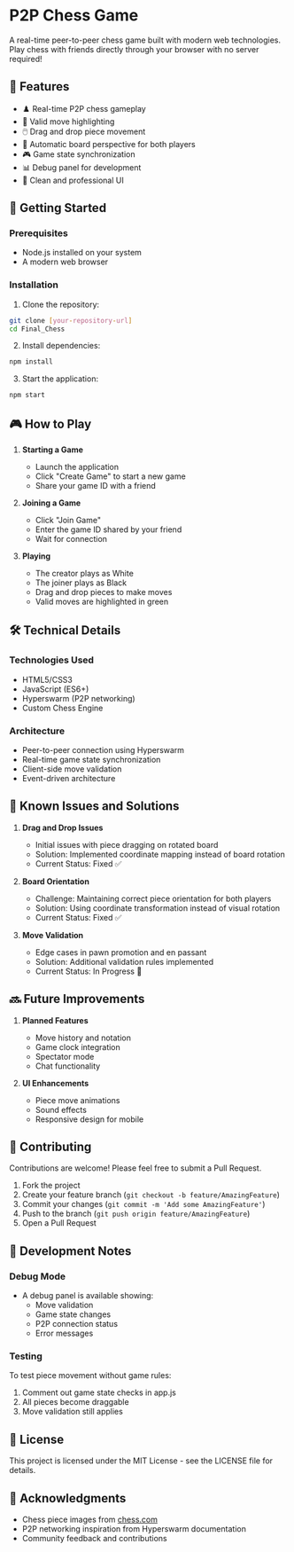 # P2P Chess Game

A real-time peer-to-peer chess game built with modern web technologies. Play chess with friends directly through your browser with no server required!

## 🌟 Features

- ♟️ Real-time P2P chess gameplay
- 🎯 Valid move highlighting
- 🖱️ Drag and drop piece movement
- 🔄 Automatic board perspective for both players
- 🎮 Game state synchronization
- 📊 Debug panel for development
- 🎨 Clean and professional UI

## 🚀 Getting Started

### Prerequisites

- Node.js installed on your system
- A modern web browser

### Installation

1. Clone the repository:
```bash
git clone [your-repository-url]
cd Final_Chess
```

2. Install dependencies:
```bash
npm install
```

3. Start the application:
```bash
npm start
```

## 🎮 How to Play

1. **Starting a Game**
   - Launch the application
   - Click "Create Game" to start a new game
   - Share your game ID with a friend

2. **Joining a Game**
   - Click "Join Game"
   - Enter the game ID shared by your friend
   - Wait for connection

3. **Playing**
   - The creator plays as White
   - The joiner plays as Black
   - Drag and drop pieces to make moves
   - Valid moves are highlighted in green

## 🛠️ Technical Details

### Technologies Used
- HTML5/CSS3
- JavaScript (ES6+)
- Hyperswarm (P2P networking)
- Custom Chess Engine

### Architecture
- Peer-to-peer connection using Hyperswarm
- Real-time game state synchronization
- Client-side move validation
- Event-driven architecture

## 🐛 Known Issues and Solutions

1. **Drag and Drop Issues**
   - Initial issues with piece dragging on rotated board
   - Solution: Implemented coordinate mapping instead of board rotation
   - Current Status: Fixed ✅

2. **Board Orientation**
   - Challenge: Maintaining correct piece orientation for both players
   - Solution: Using coordinate transformation instead of visual rotation
   - Current Status: Fixed ✅

3. **Move Validation**
   - Edge cases in pawn promotion and en passant
   - Solution: Additional validation rules implemented
   - Current Status: In Progress 🔄

## 🔜 Future Improvements

1. **Planned Features**
   - Move history and notation
   - Game clock integration
   - Spectator mode
   - Chat functionality

2. **UI Enhancements**
   - Piece move animations
   - Sound effects
   - Responsive design for mobile

## 🤝 Contributing

Contributions are welcome! Please feel free to submit a Pull Request.

1. Fork the project
2. Create your feature branch (`git checkout -b feature/AmazingFeature`)
3. Commit your changes (`git commit -m 'Add some AmazingFeature'`)
4. Push to the branch (`git push origin feature/AmazingFeature`)
5. Open a Pull Request

## 📝 Development Notes

### Debug Mode
- A debug panel is available showing:
  - Move validation
  - Game state changes
  - P2P connection status
  - Error messages

### Testing
To test piece movement without game rules:
1. Comment out game state checks in app.js
2. All pieces become draggable
3. Move validation still applies

## 📜 License

This project is licensed under the MIT License - see the LICENSE file for details.

## 🙏 Acknowledgments

- Chess piece images from [chess.com](https://chess.com)
- P2P networking inspiration from Hyperswarm documentation
- Community feedback and contributions
